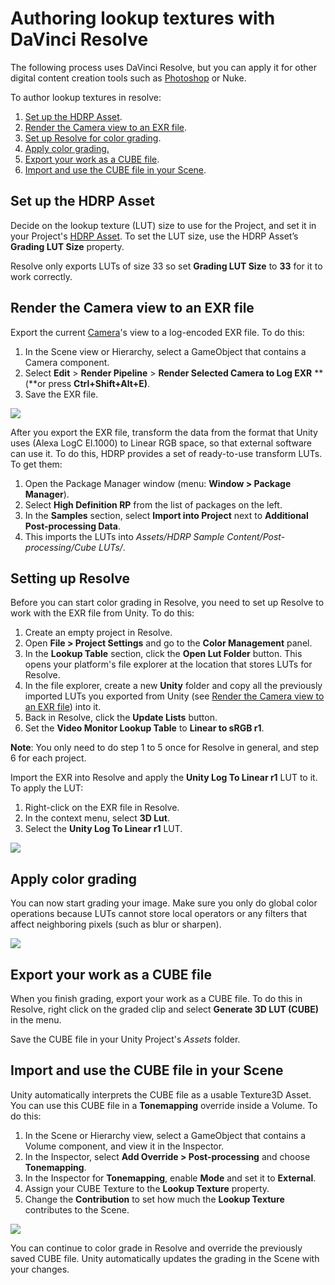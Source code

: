 # Authoring lookup textures with DaVinci Resolve

The following process uses DaVinci Resolve, but you can apply it for other digital content creation tools such as [Photoshop](LUT-Authoring-Photoshop.md) or Nuke.

To author lookup textures in resolve: 

1. [Set up the HDRP Asset](#set-up-hdrp-asset).
2. [Render the Camera view to an EXR file](#camera-to-exr).
3. [Set up Resolve for color grading](#set-up-resolve).
4. [Apply color grading.](#apply-color-grading)
5. [Export your work as a CUBE file](#export-cube).
6. [Import and use the CUBE file in your Scene](#import-cube).

<a name="set-up-hdrp-asset"></a>
## Set up the HDRP Asset

Decide on the lookup texture (LUT) size to use for the Project, and set it in your Project's [HDRP Asset](HDRP-Asset.md). To set the LUT size, use the HDRP Asset’s **Grading LUT Size** property.

Resolve only exports LUTs of size 33 so set **Grading LUT Size** to **33** for it to work correctly. 

<a name="camera-to-exr"></a>
## Render the Camera view to an EXR file

Export the current [Camera](HDRP-Camera.md)'s view to a log-encoded EXR file. To do this:

1. In the Scene view or Hierarchy, select a GameObject that contains a Camera component.
2. Select **Edit** > **Render Pipeline** > **Render Selected Camera to Log EXR** **(**or press **Ctrl+Shift+Alt+E)**.
3. Save the EXR file.

![](Images/LUTAuthoringResolve1.png)

After you export the EXR file, transform the data from the format that Unity uses (Alexa LogC El.1000) to Linear RGB space, so that external software can use it. To do this, HDRP provides a set of ready-to-use transform LUTs. To get them:

1. Open the Package Manager window (menu: **Window > Package Manager**).
2. Select **High Definition RP** from the list of packages on the left.
3. In the **Samples** section, select **Import into Project** next to **Additional Post-processing Data**.
4. This imports the LUTs into *Assets/HDRP Sample Content/Post-processing/Cube LUTs/*.

<a name="set-up-resolve"></a>
## Setting up Resolve

Before you can start color grading in Resolve, you need to set up Resolve to work with the EXR file from Unity. To do this:

1. Create an empty project in Resolve.
2. Open **File > Project Settings** and go to the **Color Management** panel.
3. In the **Lookup Table** section, click the **Open Lut Folder** button. This opens your platform's file explorer at the location that stores LUTs for Resolve.
4. In the file explorer, create a new **Unity** folder and copy all the previously imported LUTs you exported from Unity (see [Render the Camera view to an EXR file](#camera-to-exr)) into it.
5. Back in Resolve, click the **Update Lists** button.
6. Set the **Video Monitor Lookup Table** to **Linear to sRGB r1**.

**Note**: You only need to do step 1 to 5 once for Resolve in general, and step 6 for each project.

Import the EXR into Resolve and apply the **Unity Log To Linear r1** LUT to it. To apply the LUT:

1. Right-click on the EXR file in Resolve.
2. In the context menu, select **3D Lut**.
3. Select the **Unity Log To Linear r1** LUT.

![](Images/LUTAuthoringResolve2.png)

<a name="apply-color-grading"></a>
## Apply color grading

You can now start grading your image. Make sure you only do global color operations because LUTs cannot store local operators or any filters that affect neighboring pixels (such as blur or sharpen).

![](Images/LUTAuthoringResolve3.png)

<a name="export-cube"></a>

## Export your work as a CUBE file

When you finish grading, export your work as a CUBE file. To do this in Resolve, right click on the graded clip and select **Generate 3D LUT (CUBE)** in the menu.

Save the CUBE file in your Unity Project's *Assets* folder.

<a name="import-cube"></a>

## Import and use the CUBE file in your Scene

Unity automatically interprets the CUBE file as a usable Texture3D Asset. You can use this CUBE file in a **Tonemapping** override inside a Volume. To do this:

1. In the Scene or Hierarchy view, select a GameObject that contains a Volume component, and view it in the Inspector.
2. In the Inspector, select **Add Override > Post-processing** and choose **Tonemapping**.
3. In the Inspector for **Tonemapping**, enable **Mode** and set it to **External**.
4. Assign your CUBE Texture to the **Lookup Texture** property.
5. Change the **Contribution** to set how much the **Lookup Texture** contributes to the Scene.

![](Images/LUTAuthoringResolve4.png)

You can continue to color grade in Resolve and override the previously saved CUBE file. Unity automatically updates the grading in the Scene with your changes.
